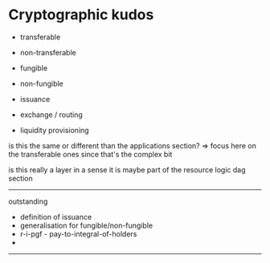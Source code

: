 # Cryptographic kudos

- transferable
- non-transferable
- fungible
- non-fungible

- issuance
- exchange / routing
- liquidity provisioning

is this the same or different than the applications section?
=> focus here on the transferable ones since that's the complex bit

is this really a layer
in a sense it is
maybe part of the resource logic dag section

---

outstanding
- definition of issuance
- generalisation for fungible/non-fungible
- r-i-pgf - pay-to-integral-of-holders
- 

---